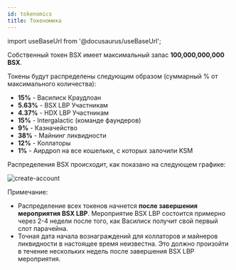 ```yaml
---
id: tokenomics
title: Токеномика
---
```


import useBaseUrl from '@docusaurus/useBaseUrl';

Собственный токен BSX имеет максимальный запас **100,000,000,000 BSX**.

Токены будут распределены следующим образом (суммарный % от максимального количества):

* **15%** - Василиск Краудлоан
* **5.63%** - BSX LBP Участникам
* **4.37%** - HDX LBP Участникам
* **15%** - Intergalactic (команде фаундеров)
* **9%** - Казначейство
* **38%** - Майнинг ликвидности
* **12%** - Коллаторы
* **1%** - Аирдроп на все кошельки, с которых залочили KSM

Распределения BSX происходит, как показано на следующем графике:

<div style={{textAlign: 'center', marginBottom: '2rem'}}>
  <img alt="create-account" src={useBaseUrl('/img/tokenomics/bsx_distribution.jpg')}  />
</div>

Примечание:
* Распределение всех токенов начнется **после завершения мероприятия BSX LBP**. Мероприятие BSX LBP состоится примерно через 2-4 недели после того, как Василиск получит свой первый слот парачейна.
* Точная дата начала вознаграждений для коллаторов и майнеров ликвидности в настоящее время неизвестна. Это должно произойти в течение нескольких недель после завершения BSX LBP мероприятия.
